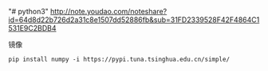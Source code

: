 "# python3"
http://note.youdao.com/noteshare?id=64d8d22b726d2a31c8e1507dd52886fb&sub=31FD2339528F42F4864C1531E9C2BDB4


镜像


```text
pip install numpy -i https://pypi.tuna.tsinghua.edu.cn/simple/
```
